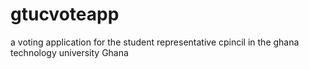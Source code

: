 # gtucvoteapp
a voting application for the student representative cpincil in the ghana technology university Ghana 
